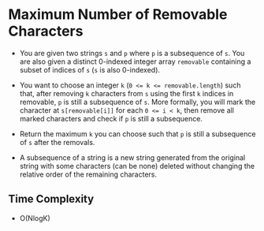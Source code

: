 # Maximum Number of Removable Characters

- You are given two strings `s` and `p` where `p` is a subsequence of `s`. You are also given a distinct 0-indexed integer array `removable` containing a subset of indices of `s` (`s` is also 0-indexed).

- You want to choose an integer `k` (`0 <= k <= removable.length`) such that, after removing `k` characters from `s` using the first `k` indices in removable, `p` is still a subsequence of `s`. More formally, you will mark the character at `s[removable[i]]` for each `0 <= i < k`, then remove all marked characters and check if `p` is still a subsequence.

- Return the maximum `k` you can choose such that `p` is still a subsequence of `s` after the removals.

- A subsequence of a string is a new string generated from the original string with some characters (can be none) deleted without changing the relative order of the remaining characters.

## Time Complexity
- O(NlogK)
